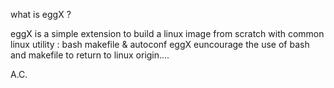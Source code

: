 what is eggX ?

eggX is a simple extension to build a linux image from scratch with common linux utility : bash makefile & autoconf
eggX euncourage the use of bash and makefile to return to linux origin....

A.C.

